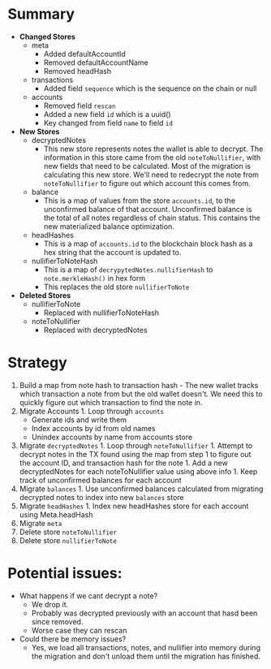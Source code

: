 # Summary
  - **Changed Stores**
    - meta
      - Added defaultAccountId
      - Removed defaultAccountName
      - Removed headHash
    - transactions
      - Added field `sequence` which is the sequence on the chain or null
    - accounts
      - Removed field `rescan`
      - Added a new field `id` which is a uuid()
      - Key changed from field `name` to field `id`
  - **New Stores**
    - decryptedNotes
      - This new store represents notes the wallet is able to decrypt. The information in this store came from the old `noteToNullifier`, with new fields that need to be calculated. Most of the migration is calculating this new store. We'll need to redecrypt the note from `noteToNullifier` to figure out which account this comes from.
    - balance
      - This is a map of values from the store `accounts.id`, to the unconfirmed balance of that account. Unconfirmed balance is the total of all notes regardless of chain status. This contains the new materialized balance optimization.
    - headHashes
      - This is a map of `accounts.id` to the blockchain block hash as a hex string that the account is updated to.
    - nullifierToNoteHash
      - This is a map of `decrypytedNotes.nullifierHash` to `note.merkleHash()` in hex form
      - This replaces the old store `nullifierToNote`
  - **Deleted Stores**
    - nullifierToNote
      - Replaced with nullifierToNoteHash
    - noteToNullifier
      - Replaced with decryptedNotes

# Strategy
  1. Build a map from note hash to transaction hash
    - The new wallet tracks which transaction a note from but the old wallet doesn't. We need this to quickly figure out which transaction to find the note in.
  1. Migrate Accounts
    1. Loop through `accounts`
      - Generate ids and write them
      - Index accounts by id from old names
      - Unindex accounts by name from accounts store
  1. Migrate `decryptedNotes`
    1. Loop through `noteToNullifier`
          1. Attempt to decrypt notes in the TX found using the map from step 1 to figure out the account ID, and transaction hash for the note
              1. Add a new decryptedNotes for each noteToNullifier value using above info
              1. Keep track of unconfirmed balances for each account
  1. Migrate `balances`
    1. Use unconfirmed balances calculated from migrating decrypted notes to index into new `balances` store
  1. Migrate `headHashes`
    1. Index new headHashes store for each account using Meta.headHash
  1. Migrate `meta`
  1. Delete store `noteToNullifier`
  1. Delete store `nullifierToNote`

# Potential issues:
  - What happens if we cant decrypt a note?
    - We drop it.
    - Probably was decrypted previously with an account that hasd been since removed.
    - Worse case they can rescan
  - Could there be memory issues?
    - Yes, we load all transactions, notes, and nullifier into memory during the migration and don't unload them until the migration has finished.
